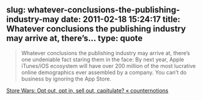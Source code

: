 slug: whatever-conclusions-the-publishing-industry-may
date: 2011-02-18 15:24:17
title: Whatever conclusions the publishing industry may arrive at, there’s...
type: quote
---

> Whatever conclusions the publishing industry may arrive at, there’s one undeniable fact staring them in the face: By next year, Apple iTunes/iOS ecosystem will have over 200 million of the most lucrative online demographics ever assembled by a company. You can’t do business by ignoring the App Store.

[Store Wars: Opt out, opt in, sell out, capitulate? « counternotions](http://counternotions.com/2011/02/16/stores/)
